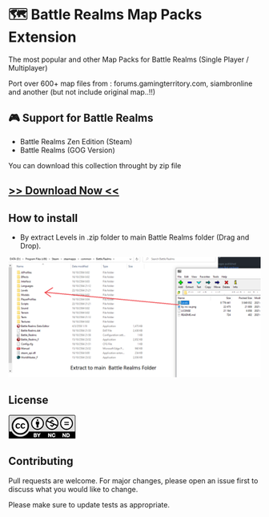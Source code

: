 # 🗺 Battle Realms Map Packs Extension 

 The most popular and other Map Packs for Battle Realms (Single Player / Multiplayer)
 
 Port over 600+ map files from : forums.gamingterritory.com, siambronline and another (but not include original map..!!)

## 🎮 Support for Battle Realms 

- Battle Realms Zen Edition (Steam)
- Battle Realms (GOG Version)

You can download this collection throught by zip file 

## [>> Download Now << ](https://github.com/KravitzMC/BattleRealmsMapPacks/archive/refs/heads/main.zip)

## How to install

- By extract Levels in .zip folder to main Battle Realms folder (Drag and Drop).

![](https://raw.githubusercontent.com/KravitzMC/BattleRealmsMapPacks/main/toturial.png)


## License 
[![License: CC BY-NC-ND 4.0](https://raw.githubusercontent.com/KravitzMC/BattleRealmsMapPacks/main/byncnd.png)](https://creativecommons.org/licenses/by-nc-nd/4.0/)

## Contributing
Pull requests are welcome. For major changes, please open an issue first to discuss what you would like to change.

Please make sure to update tests as appropriate.
